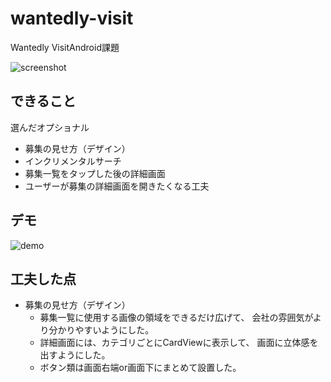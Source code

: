 # wantedly-visit

Wantedly VisitAndroid課題

![screenshot](https://github.com/MizukiFurusawa/wantedly-visit/blob/readme/images/screenshot.png)

## できること

選んだオプショナル

* 募集の見せ方（デザイン）
* インクリメンタルサーチ
* 募集一覧をタップした後の詳細画面
* ユーザーが募集の詳細画面を開きたくなる工夫

## デモ
![demo](https://github.com/MizukiFurusawa/wantedly-visit/blob/readme/images/demo.gif)

## 工夫した点

* 募集の見せ方（デザイン）
  * 募集一覧に使用する画像の領域をできるだけ広げて、
    会社の雰囲気がより分かりやすいようにした。
  * 詳細画面には、カテゴリごとにCardViewに表示して、
    画面に立体感を出すようにした。
  * ボタン類は画面右端or画面下にまとめて設置した。
